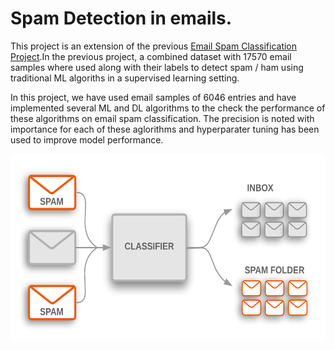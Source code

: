 # Spam Detection in emails. 

This project is an extension of the previous [Email Spam Classification Project](https://github.com/somaksanyal97/Email-Spam-Classifier).In the previous project, a combined dataset with 17570 email samples where used along with their labels to detect spam / ham using traditional ML algoriths in a supervised learning setting. 

In this project, we have used email samples of 6046 entries and have implemented several ML and DL algorithms to the check the performance of these algorithms on email spam classification. The precision is noted with importance for each of these aglorithms and hyperparater tuning has been used to improve model performance. 

<img src = "https://github.com/somaksanyal97/Email-Spam-Classifier/blob/main/Pictures/readme%20pic.png" style="width:1000px; height:300px;">
